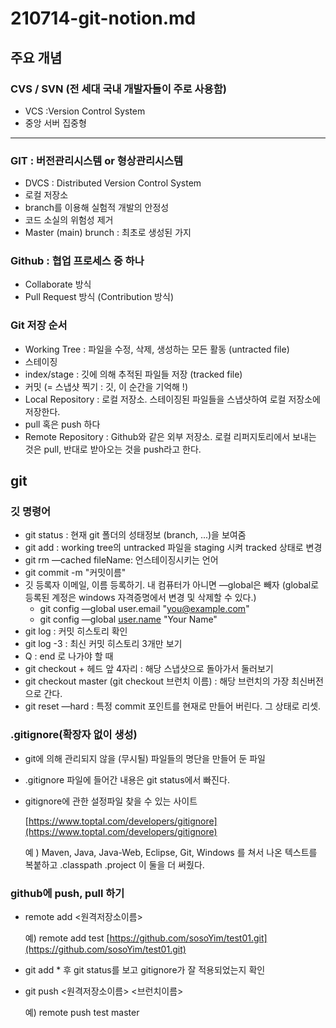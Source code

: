 # 210714-git-notion.md

## 주요 개념

### CVS / SVN (전 세대 국내 개발자들이 주로 사용함)

- VCS :Version Control System
- 중앙 서버 집중형

---

### GIT : 버전관리시스템 or 형상관리시스템

- DVCS : Distributed Version Control System
- 로컬 저장소
- branch를 이용해 실험적 개발의 안정성
- 코드 소실의 위험성 제거
- Master (main) brunch : 최초로 생성된 가지

### Github : 협업 프로세스 중 하나

- Collaborate 방식
- Pull Request 방식 (Contribution 방식)

### Git 저장 순서

- Working Tree : 파일을 수정, 삭제, 생성하는 모든 활동 (untracted file)
- 스테이징
- index/stage : 깃에 의해 추적된 파일들 저장 (tracked file)
- 커밋 (= 스냅샷 찍기 : 깃, 이 순간을 기억해 !)
- Local Repository : 로컬 저장소. 스테이징된 파일들을 스냅샷하여 로컬 저장소에 저장한다.
- pull 혹은 push 하다
- Remote Repository : Github와 같은 외부 저장소. 로컬 리퍼지토리에서 보내는 것은 pull, 반대로 받아오는 것을 push라고 한다.

## git

### 깃 명령어

- git status : 현재 git 폴더의 성태정보 (branch, ...)을 보여줌
- git add : working tree의 untracked 파일을 staging 시켜 tracked 상태로 변경
- git rm —cached fileName: 언스테이징시키는 언어
- git commit -m "커밋이름"
- 깃 등록자 이메일, 이름 등록하기. 내 컴퓨터가 아니면 —global은 빼자 (global로 등록된 계정은 windows 자격증명에서 변경 및 삭제할 수 있다.)
  - git config —global user.email "you@example.com"
  - git config —global [user.name](http://user.name) "Your Name"
- git log : 커밋 히스토리 확인
- git log -3 : 최신 커밋 히스토리 3개만 보기
- Q : end 로 나가야 할 때
- git checkout + 헤드 앞 4자리 : 해당 스냅샷으로 돌아가서 둘러보기
- git checkout master (git checkout 브런치 이름) : 해당 브런치의 가장 최신버전으로 간다.
- git reset —hard : 특정 commit 포인트를 현재로 만들어 버린다. 그 상태로 리셋.

### .gitignore(확장자 없이 생성)

- git에 의해 관리되지 않을 (무시될) 파일들의 명단을 만들어 둔 파일
- .gitignore 파일에 들어간 내용은 git status에서 빠진다.
- gitignore에 관한 설정파일 찾을 수 있는 사이트

  [https://www.toptal.com/developers/gitignore](https://www.toptal.com/developers/gitignore)

  예 ) Maven, Java, Java-Web, Eclipse, Git, Windows 를 쳐서 나온 텍스트를 복붙하고 .classpath .project 이 둘을 더 써줬다.

### github에 push, pull 하기

- remote add <원격저장소이름> <url>

  예) remote add test [https://github.com/sosoYim/test01.git](https://github.com/sosoYim/test01.git)

- git add \* 후 git status를 보고 gitignore가 잘 적용되었는지 확인
- git push <원격저장소이름> <브런치이름>

  예) remote push test master
